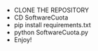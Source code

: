 - CLONE THE REPOSITORY
- CD SoftwareCuota
- pip install requirements.txt
- python SoftwareCuota.py
- Enjoy!
